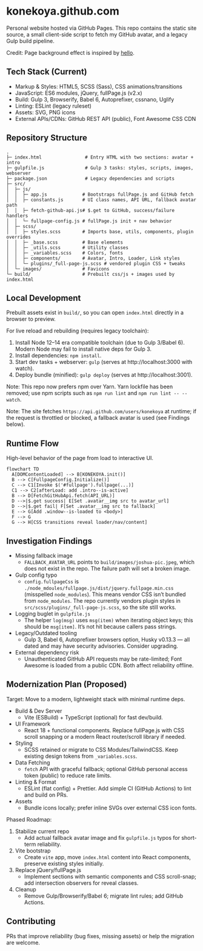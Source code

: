 # konekoya.github.com

Personal website hosted via GitHub Pages. This repo contains the static site source, a small client-side script to fetch my GitHub avatar, and a legacy Gulp build pipeline.

Credit: Page background effect is inspired by [hello](http://jlord.us/hello/).

## Tech Stack (Current)

- Markup & Styles: HTML5, SCSS (Sass), CSS animations/transitions
- JavaScript: ES6 modules, jQuery, fullPage.js (v2.x)
- Build: Gulp 3, Browserify, Babel 6, Autoprefixer, cssnano, Uglify
- Linting: ESLint (legacy ruleset)
- Assets: SVG, PNG icons
- External APIs/CDNs: GitHub REST API (public), Font Awesome CSS CDN

## Repository Structure

```
.
├─ index.html                # Entry HTML with two sections: avatar + intro
├─ gulpfile.js               # Gulp 3 tasks: styles, scripts, images, webserver
├─ package.json              # Legacy dependencies and scripts
├─ src/
│  ├─ js/
│  │  ├─ app.js             # Bootstraps fullPage.js and GitHub fetch
│  │  ├─ constants.js       # UI class names, API URL, fallback avatar path
│  │  ├─ fetch-github-api.js# $.get to GitHub, success/failure handlers
│  │  └─ fullpage-config.js # fullPage.js init + nav behavior
│  ├─ scss/
│  │  ├─ styles.scss        # Imports base, utils, components, plugin overrides
│  │  ├─ _base.scss         # Base elements
│  │  ├─ _utils.scss        # Utility classes
│  │  ├─ _variables.scss    # Colors, fonts
│  │  ├─ components/        # Avatar, Intro, Loader, Link styles
│  │  └─ plugins/_full-page-js.scss # vendored plugin CSS + tweaks
│  └─ images/               # Favicons
└─ build/                   # Prebuilt css/js + images used by index.html
```

## Local Development

Prebuilt assets exist in `build/`, so you can open `index.html` directly in a browser to preview.

For live reload and rebuilding (requires legacy toolchain):

1) Install Node 12–14 era compatible toolchain (due to Gulp 3/Babel 6). Modern Node may fail to install native deps for Gulp 3.
2) Install dependencies: `npm install`.
3) Start dev tasks + webserver: `gulp` (serves at http://localhost:3000 with watch).
4) Deploy bundle (minified): `gulp deploy` (serves at http://localhost:3001).

Note: This repo now prefers npm over Yarn. Yarn lockfile has been removed; use npm scripts such as `npm run lint` and `npm run lint -- --watch`.

Note: The site fetches `https://api.github.com/users/konekoya` at runtime; if the request is throttled or blocked, a fallback avatar is used (see Findings below).

## Runtime Flow

High-level behavior of the page from load to interactive UI.

```mermaid
flowchart TD
  A[DOMContentLoaded] --> B[KONEKOYA.init()]
  B --> C[FullpageConfig.Initialize()]
  C --> C1[Invoke $('#fullpage').fullpage(...)]
  C1 --> C2[afterLoad: add .intro--is-active]
  B --> D[FetchGitHubApi.fetch(API_URL)]
  D -->|$.get success| E[Set .avatar__img src to avatar_url]
  D -->|$.get fail| F[Set .avatar__img src to fallback]
  E --> G[Add .window--is-loaded to <body>]
  F --> G
  G --> H[CSS transitions reveal loader/nav/content]
```

## Investigation Findings

- Missing fallback image
  - `FALLBACK_AVATAR_URL` points to `build/images/joshua-pic.jpeg`, which does not exist in the repo. The failure path will set a broken image.
- Gulp config typo
  - `config.fullpageCss` is `./node_mdoules/fullpage.js/dist/jquery.fullpage.min.css` (misspelled `node_modules`). This means vendor CSS isn’t bundled from `node_modules`. The repo currently vendors plugin styles in `src/scss/plugins/_full-page-js.scss`, so the site still works.
- Logging buglet in `gulpfile.js`
  - The helper `log(msg)` uses `msg(item)` when iterating object keys; this should be `msg[item]`. It’s not hit because callers pass strings.
- Legacy/Outdated tooling
  - Gulp 3, Babel 6, Autoprefixer browsers option, Husky v0.13.3 — all dated and may have security advisories. Consider upgrading.
- External dependency risk
  - Unauthenticated GitHub API requests may be rate-limited; Font Awesome is loaded from a public CDN. Both affect reliability offline.

## Modernization Plan (Proposed)

Target: Move to a modern, lightweight stack with minimal runtime deps.

- Build & Dev Server
  - Vite (ESBuild) + TypeScript (optional) for fast dev/build.
- UI Framework
  - React 18 + functional components. Replace fullPage.js with CSS scroll snapping or a modern React router/scroll library if needed.
- Styling
  - SCSS retained or migrate to CSS Modules/TailwindCSS. Keep existing design tokens from `_variables.scss`.
- Data Fetching
  - `fetch` API with graceful fallback; optional GitHub personal access token (public) to reduce rate limits.
- Linting & Format
  - ESLint (flat config) + Prettier. Add simple CI (GitHub Actions) to lint and build on PRs.
- Assets
  - Bundle icons locally; prefer inline SVGs over external CSS icon fonts.

Phased Roadmap:

1) Stabilize current repo
   - Add actual fallback avatar image and fix `gulpfile.js` typos for short-term reliability.
2) Vite bootstrap
   - Create `vite` app, move `index.html` content into React components, preserve existing styles initially.
3) Replace jQuery/fullPage.js
   - Implement sections with semantic components and CSS scroll-snap; add intersection observers for reveal classes.
4) Cleanup
   - Remove Gulp/Browserify/Babel 6; migrate lint rules; add GitHub Actions.

## Contributing

PRs that improve reliability (bug fixes, missing assets) or help the migration are welcome.

